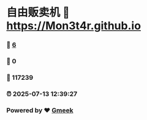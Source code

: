 # 自由贩卖机 :link: https://Mon3t4r.github.io 
### :page_facing_up: [6](https://Mon3t4r.github.io/tag.html) 
### :speech_balloon: 0 
### :hibiscus: 117239 
### :alarm_clock: 2025-07-13 12:39:27 
### Powered by :heart: [Gmeek](https://github.com/Meekdai/Gmeek)
